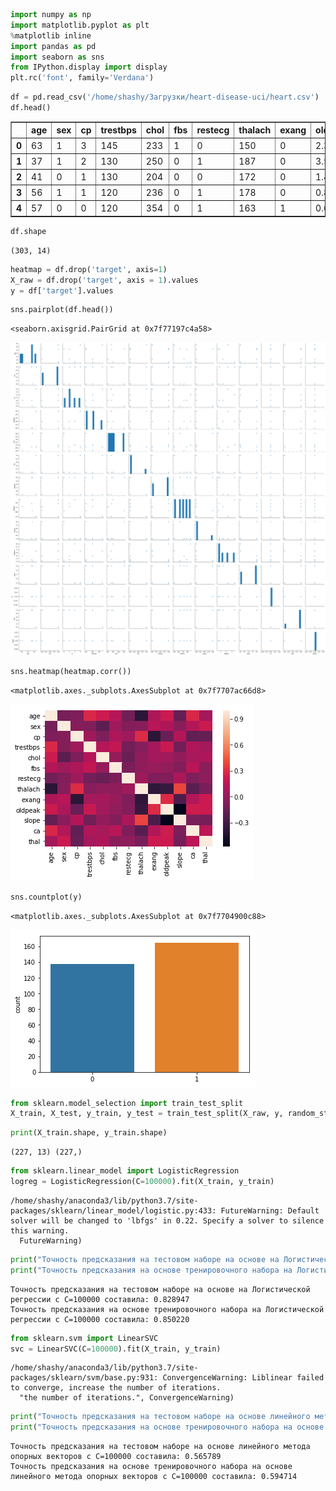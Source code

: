 

```python
import numpy as np
import matplotlib.pyplot as plt
%matplotlib inline
import pandas as pd
import seaborn as sns
from IPython.display import display
plt.rc('font', family='Verdana')
```


```python
df = pd.read_csv('/home/shashy/Загрузки/heart-disease-uci/heart.csv')
df.head()
```




<div>
<style scoped>
    .dataframe tbody tr th:only-of-type {
        vertical-align: middle;
    }

    .dataframe tbody tr th {
        vertical-align: top;
    }

    .dataframe thead th {
        text-align: right;
    }
</style>
<table border="1" class="dataframe">
  <thead>
    <tr style="text-align: right;">
      <th></th>
      <th>age</th>
      <th>sex</th>
      <th>cp</th>
      <th>trestbps</th>
      <th>chol</th>
      <th>fbs</th>
      <th>restecg</th>
      <th>thalach</th>
      <th>exang</th>
      <th>oldpeak</th>
      <th>slope</th>
      <th>ca</th>
      <th>thal</th>
      <th>target</th>
    </tr>
  </thead>
  <tbody>
    <tr>
      <th>0</th>
      <td>63</td>
      <td>1</td>
      <td>3</td>
      <td>145</td>
      <td>233</td>
      <td>1</td>
      <td>0</td>
      <td>150</td>
      <td>0</td>
      <td>2.3</td>
      <td>0</td>
      <td>0</td>
      <td>1</td>
      <td>1</td>
    </tr>
    <tr>
      <th>1</th>
      <td>37</td>
      <td>1</td>
      <td>2</td>
      <td>130</td>
      <td>250</td>
      <td>0</td>
      <td>1</td>
      <td>187</td>
      <td>0</td>
      <td>3.5</td>
      <td>0</td>
      <td>0</td>
      <td>2</td>
      <td>1</td>
    </tr>
    <tr>
      <th>2</th>
      <td>41</td>
      <td>0</td>
      <td>1</td>
      <td>130</td>
      <td>204</td>
      <td>0</td>
      <td>0</td>
      <td>172</td>
      <td>0</td>
      <td>1.4</td>
      <td>2</td>
      <td>0</td>
      <td>2</td>
      <td>1</td>
    </tr>
    <tr>
      <th>3</th>
      <td>56</td>
      <td>1</td>
      <td>1</td>
      <td>120</td>
      <td>236</td>
      <td>0</td>
      <td>1</td>
      <td>178</td>
      <td>0</td>
      <td>0.8</td>
      <td>2</td>
      <td>0</td>
      <td>2</td>
      <td>1</td>
    </tr>
    <tr>
      <th>4</th>
      <td>57</td>
      <td>0</td>
      <td>0</td>
      <td>120</td>
      <td>354</td>
      <td>0</td>
      <td>1</td>
      <td>163</td>
      <td>1</td>
      <td>0.6</td>
      <td>2</td>
      <td>0</td>
      <td>2</td>
      <td>1</td>
    </tr>
  </tbody>
</table>
</div>




```python
df.shape
```




    (303, 14)




```python
heatmap = df.drop('target', axis=1)
X_raw = df.drop('target', axis = 1).values
y = df['target'].values
```


```python
sns.pairplot(df.head())
```




    <seaborn.axisgrid.PairGrid at 0x7f77197c4a58>




![png](output_4_1.png)



```python
sns.heatmap(heatmap.corr())
```




    <matplotlib.axes._subplots.AxesSubplot at 0x7f7707ac66d8>




![png](output_5_1.png)



```python
sns.countplot(y)
```




    <matplotlib.axes._subplots.AxesSubplot at 0x7f7704900c88>




![png](output_6_1.png)



```python
from sklearn.model_selection import train_test_split
X_train, X_test, y_train, y_test = train_test_split(X_raw, y, random_state=0)
```


```python
print(X_train.shape, y_train.shape)
```

    (227, 13) (227,)



```python
from sklearn.linear_model import LogisticRegression
logreg = LogisticRegression(C=100000).fit(X_train, y_train)
```

    /home/shashy/anaconda3/lib/python3.7/site-packages/sklearn/linear_model/logistic.py:433: FutureWarning: Default solver will be changed to 'lbfgs' in 0.22. Specify a solver to silence this warning.
      FutureWarning)



```python
print("Точность предсказания на тестовом наборе на основе на Логистической регрессии c C=100000 составила: {:3f}".format(logreg.score(X_test, y_test)))
print("Точность предсказания на основе тренировочного набора на Логистической регрессии c C=100000 составила: {:3f}".format(logreg.score(X_train, y_train)))
```

    Точность предсказания на тестовом наборе на основе на Логистической регрессии c C=100000 составила: 0.828947
    Точность предсказания на основе тренировочного набора на Логистической регрессии c C=100000 составила: 0.850220



```python
from sklearn.svm import LinearSVC
svc = LinearSVC(C=100000).fit(X_train, y_train)
```

    /home/shashy/anaconda3/lib/python3.7/site-packages/sklearn/svm/base.py:931: ConvergenceWarning: Liblinear failed to converge, increase the number of iterations.
      "the number of iterations.", ConvergenceWarning)



```python
print("Точность предсказания на тестовом наборе на основе линейного метода опорных векторов с C=100000 составила: {:3f}".format(svc.score(X_test, y_test)))
print("Точность предсказания на основе тренировочного набора на основе линейного метода опорных векторов с C=100000 составила: {:3f}".format(svc.score(X_train, y_train)))
```

    Точность предсказания на тестовом наборе на основе линейного метода опорных векторов с C=100000 составила: 0.565789
    Точность предсказания на основе тренировочного набора на основе линейного метода опорных векторов с C=100000 составила: 0.594714



```python

```
